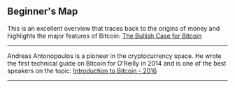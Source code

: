 ## Beginner's Map

This is an excellent overview that traces back to the origins of money and highlights the major features of Bitcoin:
[The Bullish Case for Bitcoin](https://vijayboyapati.medium.com/the-bullish-case-for-bitcoin-6ecc8bdecc1)

***

Andreas Antonopoulos is a pioneer in the cryptocurrency space. He wrote the first technical guide on Bitcoin for O'Reilly in 2014 and is one of the best speakers on the topic:
[Introduction to Bitcoin - 2016](https://www.youtube.com/watch?v=l1si5ZWLgy0)

***
